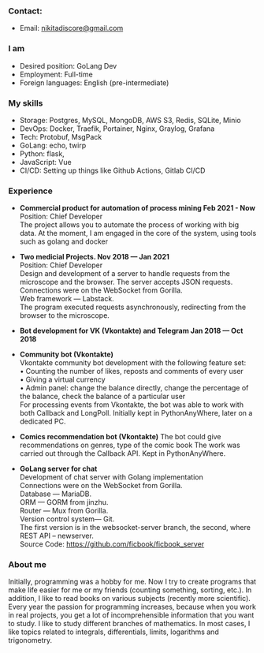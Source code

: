 ### Contact:
* Email: nikitadiscore@gmail.com

### I am
* Desired position: GoLang Dev
* Employment: Full-time
* Foreign languages: English (pre-intermediate)

### My skills
* Storage: Postgres, MySQL, MongoDB, AWS S3, Redis, SQLite, Minio
* DevOps: Docker, Traefik, Portainer, Nginx, Graylog, Grafana
* Tech: Protobuf, MsgPack
* GoLang: echo, twirp
* Python: flask,
* JavaScript: Vue
* CI/CD: Setting up things like Github Actions, Gitlab CI/CD

### Experience
* <b>Commercial product for automation of process mining Feb 2021 - Now</b><br>
Position: Chief Developer<br>
The project allows you to automate the process of working with big data. At the moment, I am engaged in the core of the system, using tools such as golang and docker <br>
* <b>Two medicial Projects. Nov 2018 — Jan 2021</b><br>
Position:  Chief Developer<br>
Design and development of a server to handle requests from the microscope and the browser. The server accepts JSON requests.<br>
Connections were on the WebSocket from Gorilla.<br>
Web framework — Labstack.<br>
The program executed requests asynchronously, redirecting from the browser to the microscope.

* <b>Bot development for VK (Vkontakte) and Telegram Jan 2018 — Oct 2018</b>

* <b>Community bot (Vkontakte)</b><br>
Vkontakte community bot development with the following feature set:<br>
•	Counting the number of likes, reposts and comments of every user<br>
•	Giving a virtual currency<br>
•	Admin panel: change the balance directly, change the percentage of the balance, check the balance of a particular user<br>
For processing events from Vkontakte, the bot was able to work with both Callback and LongPoll. Initially kept in PythonAnyWhere, later on a dedicated PC. <br>

 * <b>Comics recommendation bot (Vkontakte)</b>
The bot could give recommendations on genres, type of the comic book
The work was carried out through the Callback API. Kept in PythonAnyWhere.

* <b>GoLang server for chat</b><br>
Development of chat server with Golang implementation<br>
Connections were on the WebSocket from Gorilla.<br>
Database — MariaDB.<br>
ORM — GORM from jinzhu.<br>
Router — Mux from Gorilla.<br>
Version control system— Git.<br>
The first version is in the websocket-server branch, the second, where REST API – newserver.<br>
Source Code: https://github.com/ficbook/ficbook_server

### About me
Initially, programming was a hobby for me. Now I try to create programs that make life easier for me or my friends (counting something, sorting, etc.). In addition, I like to read books on various subjects (recently more scientific). Every year the passion for programming increases, because when you work in real projects, you get a lot of incomprehensible information that you want to study. I like to study different branches of mathematics. In most cases, I like topics related to integrals, differentials, limits, logarithms and trigonometry.
